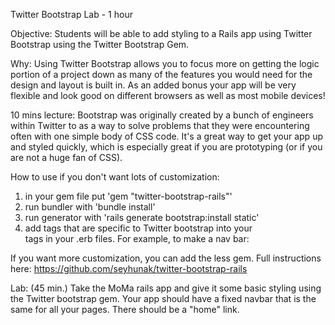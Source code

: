 Twitter Bootstrap Lab - 1 hour

Objective: Students will be able to add styling to a Rails app using Twitter Bootstrap using the Twitter Bootstrap Gem.

Why: Using Twitter Bootstrap allows you to focus more on getting the logic portion of a project down as many of the features you would need for the design and layout is built in. As an added bonus your app will be very flexible and look good on different browsers as well as most mobile devices!

10 mins lecture: Bootstrap was originally created by a bunch of engineers within Twitter to as a way to solve problems that they were encountering often with one simple body of CSS code. It's a great way to get your app up and styled quickly, which is especially great if you are prototyping (or if you are not a huge fan of CSS).

How to use if you don't want lots of customization: 
1. in your gem file put 'gem "twitter-bootstrap-rails"'
2. run bundler with 'bundle install'
3. run generator with 'rails generate bootstrap:install static'
4. add tags that are specific to Twitter bootstrap into your <div> tags in your .erb files. For example, to make a nav bar:

<div class="navbar">
  <div class="navbar-inner">
    <div class="container">
    </div>
  </div>
</div>

If you want more customization, you can add the less gem.
Full instructions here:
https://github.com/seyhunak/twitter-bootstrap-rails

Lab: (45 min.) Take the MoMa rails app and give it some basic styling using the Twitter bootstrap gem. Your app should have a fixed navbar that is the same for all your pages. There should be a "home" link. 